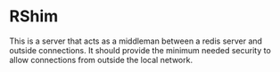 # RShim
This is a server that acts as a middleman between a redis server and outside connections. It should provide the minimum needed security to allow connections from outside the local network.